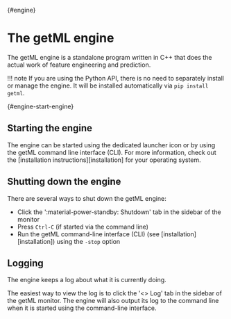 [](){#engine}
# The getML engine 

The getML engine is a standalone program written in C++ that does the actual work of feature engineering and prediction.

!!! note
    If you are using the Python API, there is no need to separately install or manage the engine. It will be installed automatically via `pip install getml`.

[](){#engine-start-engine}
## Starting the engine

The engine can be started using the dedicated launcher icon or by using the getML 
command line interface (CLI). For more information, check out the [installation 
instructions][installation] for your operating system.

## Shutting down the engine

There are several ways to shut down the getML engine:

- Click the ':material-power-standby: Shutdown' tab in the sidebar of the monitor
- Press `Ctrl-C` (if started via the command line)
- Run the getML command-line interface (CLI) (see [installation][installation]) using 
  the `-stop` 
  option

## Logging

The engine keeps a log about what it is currently doing.

The easiest way to view the log is to click the '<> Log' tab in the sidebar of the getML monitor. The engine will also output its log to the command line when it is started using the command-line interface.
